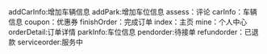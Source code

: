 addCarInfo:增加车辆信息
addPark:增加车位信息
assess：评论
carInfo：车辆信息
coupon：优惠券
finishOrder：完成订单
index：主页
mine：个人中心
orderDetail:订单详情
parkInfo:车位信息
pendorder:待接单
refundorder：已退款
serviceorder:服务中